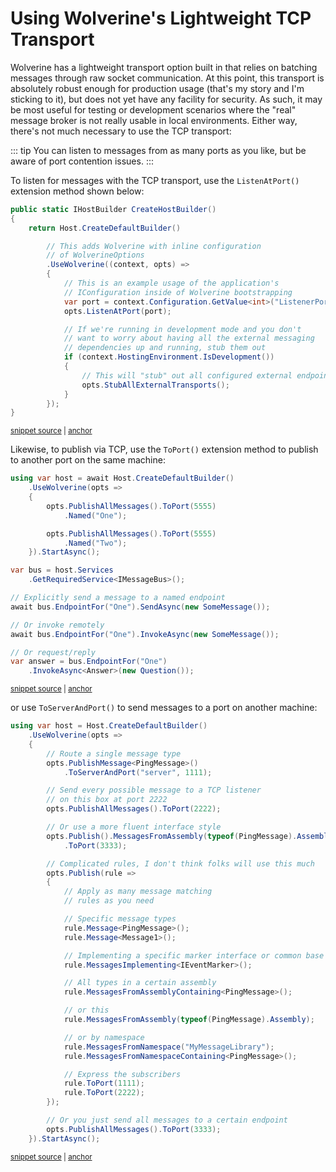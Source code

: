 # Using Wolverine's Lightweight TCP Transport

Wolverine has a lightweight transport option built in that relies on batching messages through raw socket communication.
At this point, this transport is absolutely robust enough for production usage (that's my story and I'm sticking to it),
but does not yet have any facility for security. As such, it may be most useful for testing or development scenarios where the "real"
message broker is not really usable in local environments. Either way, there's not much necessary to use the TCP
transport:

::: tip
You can listen to messages from as many ports as you like, but be aware of port contention issues.
:::

To listen for messages with the TCP transport, use the `ListenAtPort()` extension method shown below:

<!-- snippet: sample_UseWolverineWithInlineOptionsConfigurationAndHosting -->
<a id='snippet-sample_usewolverinewithinlineoptionsconfigurationandhosting'></a>
```cs
public static IHostBuilder CreateHostBuilder()
{
    return Host.CreateDefaultBuilder()

        // This adds Wolverine with inline configuration
        // of WolverineOptions
        .UseWolverine((context, opts) =>
        {
            // This is an example usage of the application's
            // IConfiguration inside of Wolverine bootstrapping
            var port = context.Configuration.GetValue<int>("ListenerPort");
            opts.ListenAtPort(port);

            // If we're running in development mode and you don't
            // want to worry about having all the external messaging
            // dependencies up and running, stub them out
            if (context.HostingEnvironment.IsDevelopment())
            {
                // This will "stub" out all configured external endpoints
                opts.StubAllExternalTransports();
            }
        });
}
```
<sup><a href='https://github.com/JasperFx/wolverine/blob/main/src/Samples/DocumentationSamples/CustomWolverineOptions.cs#L30-L56' title='Snippet source file'>snippet source</a> | <a href='#snippet-sample_usewolverinewithinlineoptionsconfigurationandhosting' title='Start of snippet'>anchor</a></sup>
<!-- endSnippet -->

Likewise, to publish via TCP, use the `ToPort()` extension method to publish to another port on the same
machine:

<!-- snippet: sample_sending_to_endpoint_by_name -->
<a id='snippet-sample_sending_to_endpoint_by_name'></a>
```cs
using var host = await Host.CreateDefaultBuilder()
    .UseWolverine(opts =>
    {
        opts.PublishAllMessages().ToPort(5555)
            .Named("One");

        opts.PublishAllMessages().ToPort(5555)
            .Named("Two");
    }).StartAsync();

var bus = host.Services
    .GetRequiredService<IMessageBus>();

// Explicitly send a message to a named endpoint
await bus.EndpointFor("One").SendAsync(new SomeMessage());

// Or invoke remotely
await bus.EndpointFor("One").InvokeAsync(new SomeMessage());

// Or request/reply
var answer = bus.EndpointFor("One")
    .InvokeAsync<Answer>(new Question());
```
<sup><a href='https://github.com/JasperFx/wolverine/blob/main/src/Samples/DocumentationSamples/PublishingSamples.cs#L56-L81' title='Snippet source file'>snippet source</a> | <a href='#snippet-sample_sending_to_endpoint_by_name' title='Start of snippet'>anchor</a></sup>
<!-- endSnippet -->

or use `ToServerAndPort()` to send messages to a port on another machine:

<!-- snippet: sample_StaticPublishingRules -->
<a id='snippet-sample_staticpublishingrules'></a>
```cs
using var host = Host.CreateDefaultBuilder()
    .UseWolverine(opts =>
    {
        // Route a single message type
        opts.PublishMessage<PingMessage>()
            .ToServerAndPort("server", 1111);

        // Send every possible message to a TCP listener
        // on this box at port 2222
        opts.PublishAllMessages().ToPort(2222);

        // Or use a more fluent interface style
        opts.Publish().MessagesFromAssembly(typeof(PingMessage).Assembly)
            .ToPort(3333);

        // Complicated rules, I don't think folks will use this much
        opts.Publish(rule =>
        {
            // Apply as many message matching
            // rules as you need

            // Specific message types
            rule.Message<PingMessage>();
            rule.Message<Message1>();

            // Implementing a specific marker interface or common base class
            rule.MessagesImplementing<IEventMarker>();

            // All types in a certain assembly
            rule.MessagesFromAssemblyContaining<PingMessage>();

            // or this
            rule.MessagesFromAssembly(typeof(PingMessage).Assembly);

            // or by namespace
            rule.MessagesFromNamespace("MyMessageLibrary");
            rule.MessagesFromNamespaceContaining<PingMessage>();

            // Express the subscribers
            rule.ToPort(1111);
            rule.ToPort(2222);
        });

        // Or you just send all messages to a certain endpoint
        opts.PublishAllMessages().ToPort(3333);
    }).StartAsync();
```
<sup><a href='https://github.com/JasperFx/wolverine/blob/main/src/Samples/DocumentationSamples/StaticPublishingRule.cs#L12-L61' title='Snippet source file'>snippet source</a> | <a href='#snippet-sample_staticpublishingrules' title='Start of snippet'>anchor</a></sup>
<!-- endSnippet -->



